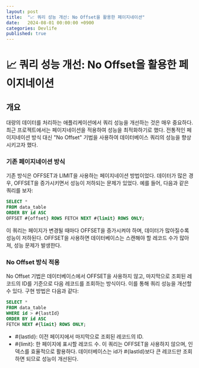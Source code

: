 ```yaml
---
layout: post
title:  "📈 쿼리 성능 개선: No Offset을 활용한 페이지네이션"
date:   2024-08-01 00:00:00 +0900
categories: Devlife
published: true
---
```

# 📈 쿼리 성능 개선: No Offset을 활용한 페이지네이션
## 개요
대량의 데이터를 처리하는 애플리케이션에서 쿼리 성능을 개선하는 것은 매우 중요하다. 최근 프로젝트에서는 페이지네이션을 적용하여 성능을 최적화하기로 했다. 전통적인 페이지네이션 방식 대신 "No Offset" 기법을 사용하여 데이터베이스 쿼리의 성능을 향상시키고자 했다.

### 기존 페이지네이션 방식
기존 방식은 OFFSET과 LIMIT을 사용하는 페이지네이션 방법이었다. 데이터가 많은 경우, OFFSET을 증가시키면서 성능이 저하되는 문제가 있었다. 예를 들어, 다음과 같은 쿼리를 보자:

```sql
SELECT *
FROM data_table
ORDER BY id ASC
OFFSET #{offset} ROWS FETCH NEXT #{limit} ROWS ONLY;
```
이 쿼리는 페이지가 변경될 때마다 OFFSET을 증가시켜야 하며, 데이터가 많아질수록 성능이 저하된다. OFFSET을 사용하면 데이터베이스는 스캔해야 할 레코드 수가 많아져, 성능 문제가 발생한다.
### No Offset 방식 적용
No Offset 기법은 데이터베이스에서 OFFSET을 사용하지 않고, 마지막으로 조회된 레코드의 ID를 기준으로 다음 레코드를 조회하는 방식이다. 이를 통해 쿼리 성능을 개선할 수 있다. 구현 방법은 다음과 같다:

```sql
SELECT *
FROM data_table
WHERE id > #{lastId}
ORDER BY id ASC
FETCH NEXT #{limit} ROWS ONLY;
```
- #{lastId}: 이전 페이지에서 마지막으로 조회된 레코드의 ID.
- #{limit}: 한 페이지에 표시할 레코드 수.
이 쿼리는 OFFSET을 사용하지 않으며, 인덱스를 효율적으로 활용하다. 데이터베이스는 id가 #{lastId}보다 큰 레코드만 조회하면 되므로 성능이 개선된다.